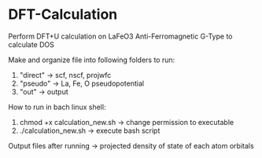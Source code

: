 # DFT-Calculation
Perform DFT+U calculation on LaFeO3 Anti-Ferromagnetic G-Type to calculate DOS

Make and organize file into following folders to run:
1. "direct" -> scf, nscf, projwfc
2. "pseudo" -> La, Fe, O pseudopotential
3. "out" -> output

How to run in bach linux shell:
1. chmod +x calculation_new.sh -> change permission to executable
2. ./calculation_new.sh -> execute bash script

Output files after running -> projected density of state of each atom orbitals
